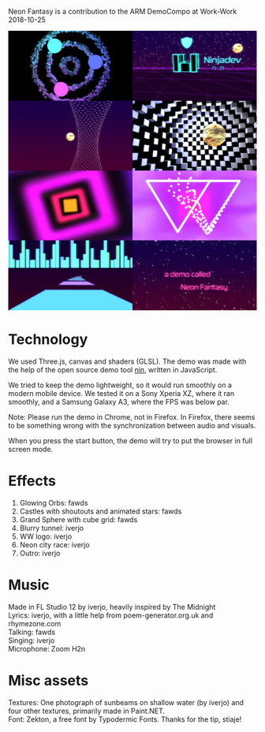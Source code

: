 Neon Fantasy is a contribution to the ARM DemoCompo at Work-Work 2018-10-25

![Collage](collage.jpg)


# Technology

We used Three.js, canvas and shaders (GLSL).
The demo was made with the help of the open source demo tool [nin](https://github.com/ninjadev/nin/), written in
JavaScript.

We tried to keep the demo lightweight, so it would run smoothly on a modern
mobile device. We tested it on a Sony Xperia XZ, where it ran smoothly, and a
Samsung Galaxy A3, where the FPS was below par.

Note: Please run the demo in Chrome, not in Firefox. In Firefox, there seems to
be something wrong with the synchronization between audio and visuals.

When you press the start button, the demo will try to put the browser in full screen mode.

# Effects

1. Glowing Orbs: fawds
2. Castles with shoutouts and animated stars: fawds
3. Grand Sphere with cube grid: fawds
4. Blurry tunnel: iverjo
5. WW logo: iverjo
6. Neon city race: iverjo
7. Outro: iverjo

# Music

Made in FL Studio 12 by iverjo, heavily inspired by The Midnight  
Lyrics: iverjo, with a little help from poem-generator.org.uk and rhymezone.com  
Talking: fawds  
Singing: iverjo  
Microphone: Zoom H2n

# Misc assets

Textures: One photograph of sunbeams on shallow water (by iverjo) and four
other textures, primarily made in Paint.NET.  
Font: Zekton, a free font by Typodermic Fonts. Thanks for the tip, stiaje!
